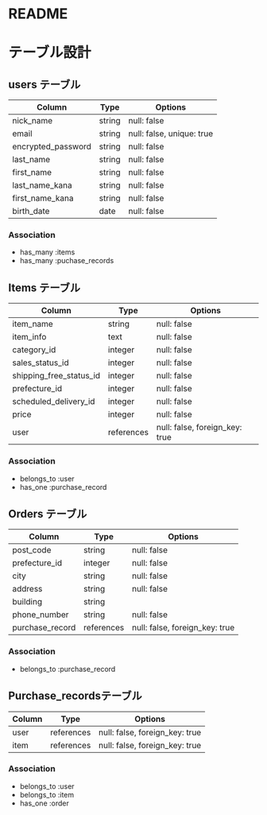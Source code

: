 # README

# テーブル設計

## users テーブル

| Column               | Type   | Options                   |
| -------------------- | ------ | ------------------------- |
| nick_name            | string | null: false               |
| email                | string | null: false, unique: true |
| encrypted_password   | string | null: false               |
| last_name            | string | null: false               |
| first_name           | string | null: false               |
| last_name_kana       | string | null: false               |
| first_name_kana      | string | null: false               |
| birth_date           | date   | null: false               |

### Association

- has_many :items
- has_many :puchase_records



## Items テーブル

| Column                  | Type       | Options                        |
| ----------------------- | ---------- | ------------------------------ |
| item_name               | string     | null: false                    |
| item_info               | text       | null: false                    |
| category_id             | integer    | null: false                    |
| sales_status_id         | integer    | null: false                    |
| shipping_free_status_id | integer    | null: false                    |
| prefecture_id           | integer    | null: false                    |
| scheduled_delivery_id   | integer    | null: false                    |
| price                   | integer    | null: false                    |
| user                    | references | null: false, foreign_key: true |


### Association

- belongs_to :user
- has_one :purchase_record





## Orders テーブル

| Column             | Type       | Options                         |
| ------------------ | ---------- | ------------------------------- |
| post_code          | string     | null: false                     |
| prefecture_id      | integer    | null: false                     |
| city               | string     | null: false                     |
| address            | string     | null: false                     |
| building           | string     |                                 |
| phone_number       | string     | null: false                     |
| purchase_record    | references | null: false, foreign_key: true  |

### Association

- belongs_to :purchase_record



##  Purchase_recordsテーブル

| Column               | Type       | Options                        |
| -------------------- | ---------- | ------------------------------ |
| user                 | references | null: false, foreign_key: true |
| item                 | references | null: false, foreign_key: true |


### Association

- belongs_to :user
- belongs_to :item
- has_one :order
